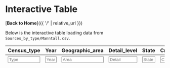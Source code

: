 # Interactive Table

[**Back to Home**]({{ '/' | relative_url }})

Below is the interactive table loading data from 
`Sources_by_type/Manntall.csv`.

<!-- top scrollbar container -->
<div id="top-scrollbar">
  <div id="top-scroll-content"></div>
</div>

<!-- main container for the table -->
<div id="table-container">
  <table id="manntall-table" class="table table-striped">
    <thead>
      <tr>
        <th>Census_type</th>
        <th>Year</th>
        <th>Geographic_area</th>
        <th>Detail_level</th>
        <th>State</th>
        <th>Creator</th>
        <th>dat_grov</th>
        <th>Usefull_info</th>
        <th>Reference</th>
        <th>Pagenumber</th>
        <th>Digitized_link</th>
        <th>Transcribed</th>
        <th>Tabulated</th>
        <th>Transcription_link</th>
        <th>Table_link</th>
        <th>Archival_portal_link</th>
      </tr>
      <tr>
        <th><input type="text" placeholder="Type" style="width:100%;"></th>
        <th><input type="text" placeholder="Year" style="width:100%;"></th>
        <th><input type="text" placeholder="Area" style="width:100%;"></th>
        <th><input type="text" placeholder="Detail" style="width:100%;"></th>
        <th><input type="text" placeholder="State" style="width:100%;"></th>
        <th><input type="text" placeholder="Creator" style="width:100%;"></th>
        <th><input type="text" placeholder="dat_grov" style="width:100%;"></th>
        <th><input type="text" placeholder="Info" style="width:100%;"></th>
        <th><input type="text" placeholder="Reference" style="width:100%;"></th>
        <th><input type="text" placeholder="Page" style="width:100%;"></th>
        <th><input type="text" placeholder="DigLink" style="width:100%;"></th>
        <th><input type="text" placeholder="Transcribed" style="width:100%;"></th>
        <th><input type="text" placeholder="Tabulated" style="width:100%;"></th>
        <th><input type="text" placeholder="TransLink" style="width:100%;"></th>
        <th><input type="text" placeholder="TableLink" style="width:100%;"></th>
        <th><input type="text" placeholder="Portal" style="width:100%;"></th>
      </tr>
    </thead>
    <tbody></tbody>
  </table>
</div>

<script>
// 1) define columns with widths that total > 1200px to force horizontal scroll
const columns = [
  { data: 'Census_type', width: '150px' },
  { data: 'Year', width: '80px' },
  { data: 'Geographic_area', width: '160px' },
  { data: 'Detail_level', width: '120px' },
  { data: 'State', width: '100px' },
  { data: 'Creator', width: '120px' },
  { data: 'dat_grov', width: '100px' },
  { data: 'Usefull_info', width: '120px' },
  { data: 'Reference', width: '120px' },
  { data: 'Pagenumber', width: '80px' },
  {
    data: 'Digitized_link', width: '140px',
    render: function(url) {
      if (!url || url.trim().toLowerCase() === 'x') {
        return `<span class="text-danger"><i class="fas fa-frown"></i> No link</span>`;
      }
      return `<a href="${url}" target="_blank" class="btn btn-sm btn-primary">Link</a>`;
    }
  },
  { data: 'Transcribed', width: '80px' },
  { data: 'Tabulated', width: '80px' },
  {
    data: 'Transcription_link', width: '140px',
    render: function(url) {
      if (!url || url.trim().toLowerCase() === 'x') {
        return `<span class="text-danger"><i class="fas fa-frown"></i> No link</span>`;
      }
      return `<a href="${url}" target="_blank" class="btn btn-sm btn-success">Transcription</a>`;
    }
  },
  {
    data: 'Table_link', width: '140px',
    render: function(url) {
      if (!url || url.trim().toLowerCase() === 'x') {
        return `<span class="text-danger"><i class="fas fa-frown"></i> No link</span>`;
      }
      return `<a href="${url}" target="_blank" class="btn btn-sm btn-info">Table</a>`;
    }
  },
  {
    data: 'Archival_portal_link', width: '140px',
    render: function(url) {
      if (!url || url.trim().toLowerCase() === 'x') {
        return `<span class="text-danger"><i class="fas fa-frown"></i> No link</span>`;
      }
      return `<a href="${url}" target="_blank" class="btn btn-sm btn-warning">Archive</a>`;
    }
  }
];

// 2) parse the CSV, debug log to see if we have data
document.addEventListener('DOMContentLoaded', function() {
  console.log("Parsing CSV...");

  Papa.parse("{{ '/Sources_by_type/Manntall.csv' | relative_url }}", {
    download: true,
    header: true,
    skipEmptyLines: true,
    complete: function(results) {
      console.log("Papa Parse complete. rows: ", results.data.length);
      console.log("Sample row: ", results.data[0]);
      // if results.data is empty, your CSV might be missing or in the wrong path

      const table = $('#manntall-table').DataTable({
        data: results.data,
        columns: columns,
        scrollX: true,
        autoWidth: false,
        dom: 'Bfrtip',
        buttons: [
          {
            extend: 'csvHtml5',
            text: 'Download CSV',
            className: 'btn btn-primary'
          }
        ],
        paging: false,
        ordering: true,
        searching: true,
        info: false,
        lengthChange: false,
        initComplete: function() {
          const api = this.api();
          // per-column search
          $('#manntall-table thead tr:eq(1) th').each(function(i) {
            $('input', this).on('keyup change', function() {
              if (api.column(i).search() !== this.value) {
                api.column(i).search(this.value).draw();
              }
            });
          });
          console.log("DataTables initComplete. Table row count: ", api.rows().count());
        }
      });
    }
  });
});

// 3) top scrollbar sync
document.addEventListener('DOMContentLoaded', function() {
  const topScroll = document.getElementById('top-scrollbar');
  const topScrollContent = document.getElementById('top-scroll-content');
  const tableContainer = document.getElementById('table-container');
  const manntallTable = document.getElementById('manntall-table');

  function updateScrollWidths() {
    const w = manntallTable.scrollWidth;
    console.log("table scrollWidth = ", w);
    topScrollContent.style.width = w + 'px';
  }

  // sync events
  topScroll.addEventListener('scroll', () => {
    tableContainer.scrollLeft = topScroll.scrollLeft;
  });
  tableContainer.addEventListener('scroll', () => {
    topScroll.scrollLeft = tableContainer.scrollLeft;
  });

  // wait a bit to let DataTables finalize layout
  setTimeout(updateScrollWidths, 1500);

  window.addEventListener('resize', updateScrollWidths);
});
</script>
<script>
document.addEventListener('DOMContentLoaded', function() {
  // By now, papaparse.min.js is loaded from the layout
  Papa.parse("{{ '/Sources_by_type/Manntall.csv' | relative_url }}", {
    download: true,
    header: true,
    skipEmptyLines: true,
    complete: function(results) {
      // data is in results.data
      // Now you can call DataTables, etc.
    }
  });
});